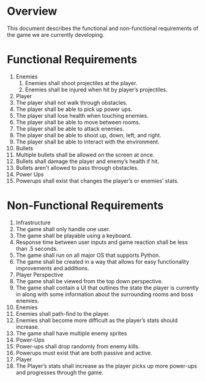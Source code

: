 # Overview
This document describes the functional and non-functional requirements of the game we are currently developing.

# Functional Requirements
1. Enemies
   1. Enemies shall shoot projectiles at the player.
   1. Enemies shall be injured when hit by player’s projectiles.
2. Player
  2. The player shall not walk through obstacles.
  2. The player shall be able to pick up power ups.
  2. The player shall lose health when touching enemies.
  2. The player shall be able to move between rooms.
  2. The player shall be able to attack enemies.
  2. The player shall be able to shoot up, down, left, and right.
  2. The player shall be able to interact with the environment.
3. Bullets
  3. Multiple bullets shall be allowed on the screen at once.
  3. Bullets shall damage the player and enemy’s health if hit.
  3. Bullets aren't allowed to pass through obstacles.
4. Power Ups
  4. Powerups shall exist that changes the player’s or enemies’ stats. 

# Non-Functional Requirements
1. Infrastructure
  1. The game shall only handle one user.
  1. The game shall be playable using a keyboard.
  1. Response time between user inputs and game reaction shall be less than .5 seconds.
  1. The game shall run on all major OS that supports Python.
  1. The game shall be created in a way that allows for easy functionality improvements and additions.
2. Player Perspective
  2. The game shall be viewed from the top down perspective.
  2. The game shall contain a UI that outlines the state the player is currently in along with some information about the surrounding rooms and boss enemies.
3. Enemies
  3. Enemies shall path-find to the player.
  3. Enemies shall become more difficult as the player’s stats should increase.
  3. The game shall have multiple enemy sprites
4. Power-Ups
  4. Power-ups shall drop randomly from enemy kills.
  4. Powerups must exist that are both passive and active.
5. Player
  5. The Player’s stats shall increase as the player picks up more power-ups and progresses through the game. 
